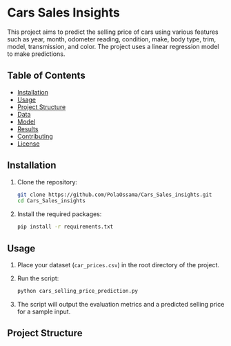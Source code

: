 # Cars Sales Insights
This project aims to predict the selling price of cars using various features such as year, month, odometer reading, condition, make, body type, trim, model, transmission, and color. The project uses a linear regression model to make predictions.

## Table of Contents

- [Installation](#installation)
- [Usage](#usage)
- [Project Structure](#project-structure)
- [Data](#data)
- [Model](#model)
- [Results](#results)
- [Contributing](#contributing)
- [License](#license)

## Installation

1. Clone the repository:
    ```bash
    git clone https://github.com/PolaOssama/Cars_Sales_insights.git
    cd Cars_Sales_insights
    ```

2. Install the required packages:
    ```bash
    pip install -r requirements.txt
    ```

## Usage

1. Place your dataset (`car_prices.csv`) in the root directory of the project.

2. Run the script:
    ```bash
    python cars_selling_price_prediction.py
    ```

3. The script will output the evaluation metrics and a predicted selling price for a sample input.

## Project Structure
